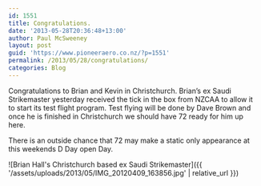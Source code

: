 ```yaml
---
id: 1551
title: Congratulations.
date: '2013-05-28T20:36:48+13:00'
author: Paul McSweeney
layout: post
guid: 'https://www.pioneeraero.co.nz/?p=1551'
permalink: /2013/05/28/congratulations/
categories: Blog
---
```


Congratulations to Brian and Kevin in Christchurch. Brian’s ex Saudi Strikemaster yesterday received the tick in the box from NZCAA to allow it to start its test flight program. Test flying will be done by Dave Brown and once he is finished in Christchurch we should have 72 ready for him up here.

There is an outside chance that 72 may make a static only appearance at this weekends D Day open Day.

![Brian Hall's Christchurch based ex Saudi Strikemaster]({{ '/assets/uploads/2013/05/IMG_20120409_163856.jpg' | relative_url }})
